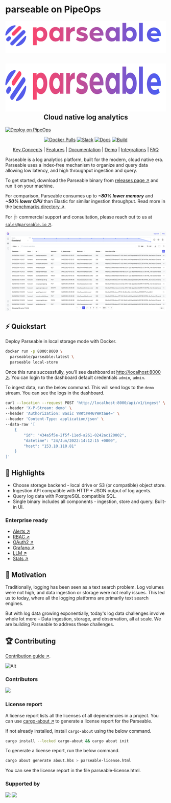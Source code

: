 # parseable on PipeOps

![](https://raw.githubusercontent.com/parseablehq/.github/main/images/logo.svg#gh-light-mode-only)

<h2 align="center">
    <picture>
      <source media="(prefers-color-scheme: dark)" srcset="https://raw.githubusercontent.com/parseablehq/.github/main/images/logo-dark.png">
      <source media="(prefers-color-scheme: light)" srcset="https://raw.githubusercontent.com/parseablehq/.github/main/images/logo.svg">
      <a href="https://www.parseable.io" target="_blank"><img src="https://raw.githubusercontent.com/parseablehq/.github/main/images/logo.svg" alt="Parseable" width="600" height="150" /></a>
    </picture>
    <br>
    Cloud native log analytics
</h2>

[![Deploy on PipeOps](https://pub-a1fbf367a4cd458487cfa3f29154ac93.r2.dev/Default.png)](https://railway.app/template/0ELOuE?referralCode=IQhE0B)

<div align="center">

[![Docker Pulls](https://img.shields.io/docker/pulls/parseable/parseable?logo=docker&label=Docker%20Pulls)](https://hub.docker.com/r/parseable/parseable)
[![Slack](https://img.shields.io/badge/slack-brightgreen.svg?logo=slack&label=Community&style=flat&color=%2373DC8C&)](https://logg.ing/community)
[![Docs](https://img.shields.io/badge/stable%20docs-parseable.io%2Fdocs-brightgreen?style=flat&color=%2373DC8C&label=Docs)](https://logg.ing/docs)
[![Build](https://img.shields.io/github/checks-status/parseablehq/parseable/main?style=flat&color=%2373DC8C&label=Checks)](https://github.com/parseablehq/parseable/actions)

[Key Concepts](https://www.parseable.io/docs/concepts) | [Features](https://github.com/parseablehq/parseable#rocket-highlights) | [Documentation](https://www.parseable.io/docs) | [Demo](https://demo.parseable.com/login?q=eyJ1c2VybmFtZSI6ImFkbWluIiwicGFzc3dvcmQiOiJhZG1pbiJ9) | [Integrations](https://www.parseable.io/docs/category/integrations) | [FAQ](https://www.parseable.io/docs/faq)

</div>


Parseable is a log analytics platform, built for the modern, cloud native era. Parseable uses a index-free mechanism to organize and query data allowing low latency, and high throughput ingestion and query.

To get started, download the Parseable binary from [releases page ↗︎](https://github.com/parseablehq/parseable/releases/latest) and run it on your machine.

For comparison, Parseable consumes up to **_~80% lower memory_** and **_~50% lower CPU_** than Elastic for similar ingestion throughput. Read more in the [benchmarks directory ↗︎](./benchmarks/).

For :stethoscope: commercial support and consultation, please reach out to us at [`sales@parseable.io` ↗︎](mailto:sales@parseable.io).

![Parseable Console](https://raw.githubusercontent.com/parseablehq/.github/main/images/console.png)

## :zap: Quickstart

Deploy Parseable in local storage mode with Docker.

```sh
docker run -p 8000:8000 \
  parseable/parseable:latest \
  parseable local-store
```

Once this runs successfully, you'll see dashboard at [http://localhost:8000 ↗︎](http://localhost:8000). You can login to the dashboard default credentials `admin`, `admin`.

To ingest data, run the below command. This will send logs to the `demo` stream. You can see the logs in the dashboard.

```sh
curl --location --request POST 'http://localhost:8000/api/v1/ingest' \
--header 'X-P-Stream: demo' \
--header 'Authorization: Basic YWRtaW46YWRtaW4=' \
--header 'Content-Type: application/json' \
--data-raw '[
    {
        "id": "434a5f5e-2f5f-11ed-a261-0242ac120002",
        "datetime": "24/Jun/2022:14:12:15 +0000",
        "host": "153.10.110.81"
    }
]'
```

## :rocket: Highlights

- Choose storage backend - local drive or S3 (or compatible) object store.
- Ingestion API compatible with HTTP + JSON output of log agents.
- Query log data with PostgreSQL compatible SQL.
- Single binary includes all components - ingestion, store and query. Built-in UI.

### Enterprise ready

- [Alerts ↗︎](https://www.parseable.io/docs/alerts)
- [RBAC ↗︎](https://www.parseable.io/docs/rbac)
- [OAuth2 ↗︎](https://www.parseable.io/docs/oidc)
- [Grafana ↗︎](https://github.com/parseablehq/parseable-datasource)
- [LLM ↗︎](https://www.parseable.io/docs/llm)
- [Stats ↗︎](https://www.postman.com/parseable/workspace/parseable/request/22353706-b32abe55-f0c4-4ed2-9add-110d265888c3)

## :dart: Motivation

Traditionally, logging has been seen as a text search problem. Log volumes were not high, and data ingestion or storage were not really issues. This led us to today, where all the logging platforms are primarily text search engines.

But with log data growing exponentially, today's log data challenges involve whole lot more – Data ingestion, storage, and observation, all at scale. We are building Parseable to address these challenges.

## :trophy: Contributing

[Contribution guide ↗︎](https://www.parseable.io/docs/contributing).

![Alt](https://repobeats.axiom.co/api/embed/7c4e0f51cd3b8f78d1da682c396a3b5bd855a6ba.svg "Repobeats analytics image")

### Contributors

<a href="https://github.com/parseablehq/parseable/graphs/contributors"><img src="https://contrib.rocks/image?repo=parseablehq/parseable" /></a>

### License report

A license report lists all the licenses of all dependencies in a project. You can use [cargo-about ↗︎](https://embarkstudios.github.io/cargo-about/) to generate a license report for the Parseable.

If not already installed, install `cargo-about` using the below command.

```sh
cargo install --locked cargo-about && cargo about init
```

To generate a license report, run the below command.

```sh
cargo about generate about.hbs > parseable-license.html
```

You can see the license report in the file parseable-license.html.

### Supported by

<a href="https://fossunited.org/" target="_blank"><img src="http://fossunited.org/files/fossunited-badge.svg"></a>
<img referrerpolicy="no-referrer-when-downgrade" src="https://static.scarf.sh/a.png?x-pxid=cb5c7633-1c88-4792-be58-6228c476cef5" />